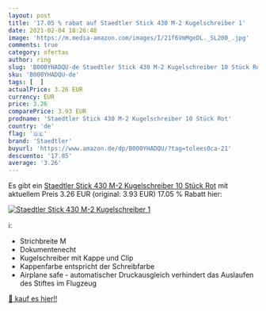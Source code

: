 ```yaml
---
layout: post
title: '17.05 % rabat auf Staedtler Stick 430 M-2 Kugelschreiber 1'
date: 2021-02-04 18:26:48
image: 'https://m.media-amazon.com/images/I/21f6VmMgeDL._SL200_.jpg'
comments: true
category: ofertas
author: ring
slug: 'B000YHADQU-de Staedtler Stick 430 M-2 Kugelschreiber 10 Stück Rot'
sku: 'B000YHADQU-de'
tags: [  ]
actualPrice: 3.26 EUR
currency: EUR
price: 3.26
comparePrice: 3.93 EUR
prodname: 'Staedtler Stick 430 M-2 Kugelschreiber 10 Stück Rot'
country: 'de'
flag: '🇩🇪'
brand: 'Staedtler'
buyurl: 'https://www.amazon.de/dp/B000YHADQU/?tag=tolees0ca-21'
descuento: '17.05'
average: '3.26'
---
```


Es gibt ein [Staedtler Stick 430 M-2 Kugelschreiber 10 Stück Rot](https://www.amazon.de/dp/B000YHADQU/?tag=tolees0ca-21) mit aktuellem Preis 3.26 EUR (original: 3.93 EUR) 17.05 % Rabatt hier:

[![Staedtler Stick 430 M-2 Kugelschreiber 1](https://m.media-amazon.com/images/I/21f6VmMgeDL._SL200_.jpg)](https://www.amazon.de/dp/B000YHADQU/?tag=tolees0ca-21)

ℹ️:

- Strichbreite M
- Dokumentenecht
- Kugelschreiber mit Kappe und Clip
- Kappenfarbe entspricht der Schreibfarbe
- Airplane safe - automatischer Druckausgleich verhindert das Auslaufen des Stiftes im Flugzeug

[🛒 kauf es hier!!](https://www.amazon.de/dp/B000YHADQU/?tag=tolees0ca-21)

